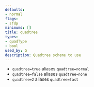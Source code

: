 ```yaml
---
defaults:
- normal
flags:
- sfdp
minimums: []
title: quadtree
types:
- quadType
- bool
used_by: G
description: Quadtree scheme to use
---
```


* `quadtree=true` aliases `quadtree=normal`
* `quadtree=false` aliases `quadtree=none`
* `quadtree=2` aliases `quadtree=fast`
